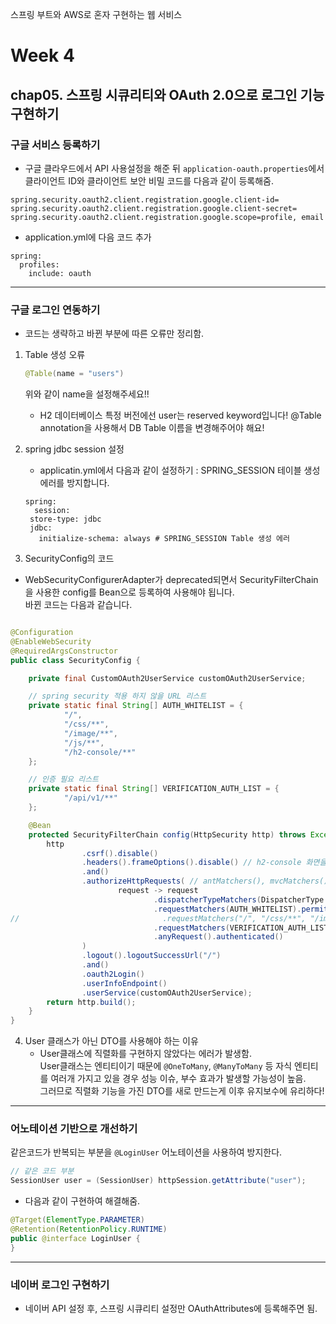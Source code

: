 스프링 부트와 AWS로 혼자 구현하는 웹 서비스

# Week 4

## chap05. 스프링 시큐리티와 OAuth 2.0으로 로그인 기능 구현하기

### 구글 서비스 등록하기

- 구글 클라우드에서 API 사용설정을 해준 뒤 `application-oauth.properties`에서 클라이언트 ID와 클라이언트 보안 비밀 코드를 다음과 같이 등록해줌.

```
spring.security.oauth2.client.registration.google.client-id=
spring.security.oauth2.client.registration.google.client-secret=
spring.security.oauth2.client.registration.google.scope=profile, email
```

- application.yml에 다음 코드 추가

```
spring:
  profiles:
    include: oauth
```

---

### 구글 로그인 연동하기

- 코드는 생략하고 바뀐 부분에 따른 오류만 정리함.

1. Table 생성 오류

   ```java
   @Table(name = "users")
   ```

   위와 같이 name을 설정해주세요!!

   - H2 데이터베이스 특정 버전에선 user는 reserved keyword입니다!
     @Table annotation을 사용해서 DB Table 이름을 변경해주어야 해요!

2. spring jdbc session 설정
   - applicatin.yml에서 다음과 같이 설정하기 : SPRING_SESSION 테이블 생성 에러를 방지합니다.
   ```
   spring:
     session:
    store-type: jdbc
    jdbc:
      initialize-schema: always # SPRING_SESSION Table 생성 에러
   ```
3. SecurityConfig의 코드

- WebSecurityConfigurerAdapter가 deprecated되면서 SecurityFilterChain을 사용한 config를 Bean으로 등록하여 사용해야 됩니다. <br>
  바뀐 코드는 다음과 같습니다.

```java

@Configuration
@EnableWebSecurity
@RequiredArgsConstructor
public class SecurityConfig {

    private final CustomOAuth2UserService customOAuth2UserService;

    // spring security 적용 하지 않을 URL 리스트
    private static final String[] AUTH_WHITELIST = {
            "/",
            "/css/**",
            "/image/**",
            "/js/**",
            "/h2-console/**"
    };

    // 인증 필요 리스트
    private static final String[] VERIFICATION_AUTH_LIST = {
            "/api/v1/**"
    };

    @Bean
    protected SecurityFilterChain config(HttpSecurity http) throws Exception {
        http
                .csrf().disable()
                .headers().frameOptions().disable() // h2-console 화면을 사용하기 위해 해당 옵션들을 disable 처리
                .and()
                .authorizeHttpRequests( // antMatchers(), mvcMatchers(), regexMatchers()가 -> authorizeHttpRequests() 또는 securityMatchers()로 변경
                        request -> request
                                .dispatcherTypeMatchers(DispatcherType.FORWARD).permitAll()
                                .requestMatchers(AUTH_WHITELIST).permitAll()
//                                .requestMatchers("/", "/css/**", "/image/**", "/js/**", "/h2-console/**").permitAll()
                                .requestMatchers(VERIFICATION_AUTH_LIST).hasRole(Role.USER.name())
                                .anyRequest().authenticated()
                )
                .logout().logoutSuccessUrl("/")
                .and()
                .oauth2Login()
                .userInfoEndpoint()
                .userService(customOAuth2UserService);
        return http.build();
    }
}

```

4. User 클래스가 아닌 DTO를 사용해야 하는 이유
   - User클래스에 직렬화를 구현하지 않았다는 에러가 발생함. <br>
     User클래스는 엔티티이기 때문에 `@OneToMany`, `@ManyToMany` 등 자식 엔티티를 여러개 가지고 있을 경우 성능 이슈, 부수 효과가 발생할 가능성이 높음. <br>
     그러므로 직렬화 기능을 가진 DTO를 새로 만드는게 이후 유지보수에 유리하다!

---

### 어노테이션 기반으로 개선하기

같은코드가 반복되는 부분을 `@LoginUser` 어노테이션을 사용하여 방지한다.

```java
// 같은 코드 부분
SessionUser user = (SessionUser) httpSession.getAttribute("user");
```

- 다음과 같이 구현하여 해결해줌.

```java
@Target(ElementType.PARAMETER)
@Retention(RetentionPolicy.RUNTIME)
public @interface LoginUser {
}

```

---

### 네이버 로그인 구현하기

- 네이버 API 설정 후, 스프링 시큐리티 설정만 OAuthAttributes에 등록해주면 됨.
